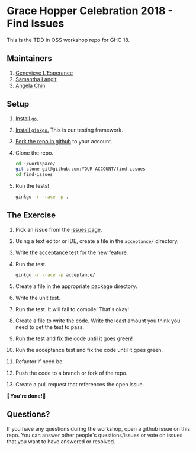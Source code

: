 # Grace Hopper Celebration 2018 - Find Issues

This is the TDD in OSS workshop repo for GHC 18.

## Maintainers

1. [Genevieve L'Esperance](github.com/genevieve)
1. [Samantha Langit](github.com/samanthalangit)
1. [Angela Chin](github.com/angelachin)

## Setup

1. [Install `go`.](https://golang.org/doc/install#install)

1. [Install `ginkgo`.](https://onsi.github.io/ginkgo/#getting-ginkgo) This is our testing framework.

1. [Fork the repo in github](https://help.github.com/articles/fork-a-repo/#fork-an-example-repository) to your account.

1. Clone the repo.

    ```bash
    cd ~/workspace/
    git clone git@github.com:YOUR-ACCOUNT/find-issues
    cd find-issues
    ```

1. Run the tests!

    ```bash
    ginkgo -r -race -p .
    ```

## The Exercise

1. Pick an issue from the [issues page](https://github.com/ghc-tdd/find-issues/issues).

1. Using a text editor or IDE, create a file in the `acceptance/` directory.

1. Write the acceptance test for the new feature.

1. Run the test.

    ```bash
    ginkgo -r -race -p acceptance/
    ```

1. Create a file in the appropriate package directory.

1. Write the unit test.

1. Run the test. It will fail to compile! That's okay!

1. Create a file to write the code. Write the least amount you think
you need to get the test to pass.

1. Run the test and fix the code until it goes green!

1. Run the acceptance test and fix the code until it goes green.

1. Refactor if need be.

1. Push the code to a branch or fork of the repo.

1. Create a pull request that references the open issue.


:raised_hands:**You're done!**:raised_hands:

## Questions?

If you have any questions during the workshop, open
a github issue on this repo. You can answer other
people's questions/issues or vote on issues that you want
to have answered or resolved.


